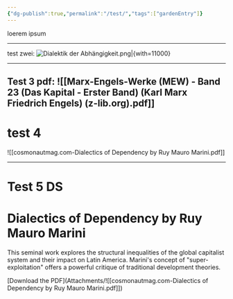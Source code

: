 ```yaml
---
{"dg-publish":true,"permalink":"/test/","tags":["gardenEntry"]}
---
```


loerem ipsum
___
test zwei:
![Dialektik der Abhängigkeit.png|{with=11000}](/img/user/Dialektik%20der%20Abh%C3%A4ngigkeit.png) 

---
Test 3
pdf:
![[Marx-Engels-Werke (MEW) - Band 23 (Das Kapital - Erster Band) (Karl Marx Friedrich Engels) (z-lib.org).pdf]]
---
# test 4
![[cosmonautmag.com-Dialectics of Dependency by Ruy Mauro Marini.pdf]]

----
# Test 5 DS
# Dialectics of Dependency by Ruy Mauro Marini

This seminal work explores the structural inequalities of the global capitalist system and their impact on Latin America. Marini's concept of "super-exploitation" offers a powerful critique of traditional development theories.

[Download the PDF](Attachments/![[cosmonautmag.com-Dialectics of Dependency by Ruy Mauro Marini.pdf]])
